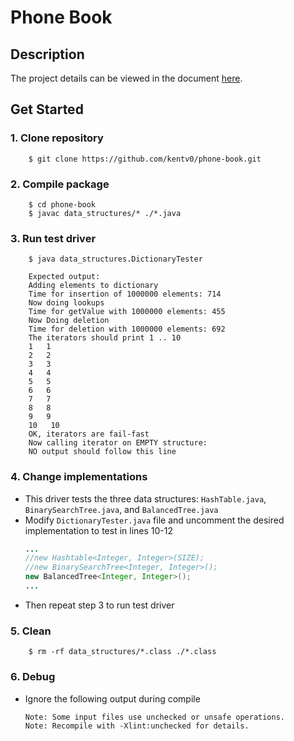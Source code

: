 Phone Book
======
Description
------
The project details can be viewed in the document [here](https://github.com/kentv0/phone-book/blob/master/prompt.pdf).

Get Started
------
### 1. Clone repository
```
    $ git clone https://github.com/kentv0/phone-book.git
```
### 2. Compile package
```
    $ cd phone-book
    $ javac data_structures/* ./*.java
```
### 3. Run test driver
```
    $ java data_structures.DictionaryTester
```
```
    Expected output:
    Adding elements to dictionary
    Time for insertion of 1000000 elements: 714
    Now doing lookups
    Time for getValue with 1000000 elements: 455
    Now Doing deletion
    Time for deletion with 1000000 elements: 692
    The iterators should print 1 .. 10
    1   1
    2   2
    3   3
    4   4
    5   5
    6   6
    7   7
    8   8
    9   9
    10   10
    OK, iterators are fail-fast
    Now calling iterator on EMPTY structure:
    NO output should follow this line

```
### 4. Change implementations
* This driver tests the three data structures: ```HashTable.java```, ```BinarySearchTree.java```, and ```BalancedTree.java```
* Modify ```DictionaryTester.java``` file and uncomment the desired implementation to test in lines 10-12
    ```java
    ...
    //new Hashtable<Integer, Integer>(SIZE);
    //new BinarySearchTree<Integer, Integer>();
    new BalancedTree<Integer, Integer>();
    ...
    ```
* Then repeat step 3 to run test driver
### 5. Clean
```
    $ rm -rf data_structures/*.class ./*.class
```
### 6. Debug
* Ignore the following output during compile
    ```
    Note: Some input files use unchecked or unsafe operations.
    Note: Recompile with -Xlint:unchecked for details.
    ```
